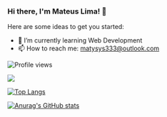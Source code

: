 ### Hi there, I'm Mateus Lima! 👋

Here are some ideas to get you started:

- 🌱 I’m currently learning Web Development
- 📫 How to reach me: matysys333@outlook.com

![Profile views](https://gpvc.arturio.dev/Matysys)

![](https://komarev.com/ghpvc/?username=Matysys&style=flat-square&color=blueviolet)

[![Top Langs](https://github-readme-stats.vercel.app/api/top-langs/?username=Matysys&show_icons=true&theme=midnight-purple)](https://github.com/anuraghazra/github-readme-stats)

[![Anurag's GitHub stats](https://github-readme-stats.vercel.app/api?username=Matysys&show_icons=true&theme=midnight-purple)](https://github.com/anuraghazra/github-readme-stats)
